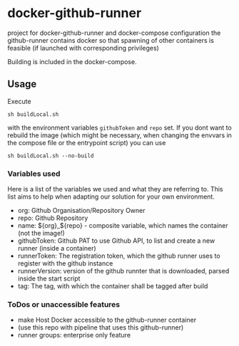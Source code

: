# docker-github-runner

project for docker-github-runner and docker-compose configuration
the github-runner contains docker so that spawning of other containers is feasible 
(if launched with corresponding privileges)

Building is included in the docker-compose.

## Usage

Execute 
```
sh buildLocal.sh
```
with the environment variables `githubToken` and `repo` set.
If you dont want to rebuild the image (which might be necessary, when changing the envvars in the compose file or the entrypoint script) you can use
```
sh buildLocal.sh --no-build
```
### Variables used
Here is a list of the variables we used and what they are referring to. This list aims to help when adapting our solution for your own environment.

- org: Github Organisation/Repository Owner
- repo: Github Repository
- name: \$\{org}\_${repo} - composite variable, which names the container (not the image!)
- githubToken: Github PAT to use Github API, to list and create a new runner (inside a container)
- runnerToken: The registration token, which the github runner uses to register with the github instance
- runnerVersion: version of the github runnter that is downloaded, parsed inside the start script
- tag: The tag, with which the container shall be tagged after build

### ToDos or unaccessible features
- make Host Docker accessible to the github-runner container
- (use this repo with pipeline that uses this github-runner)
- runner groups: enterprise only feature